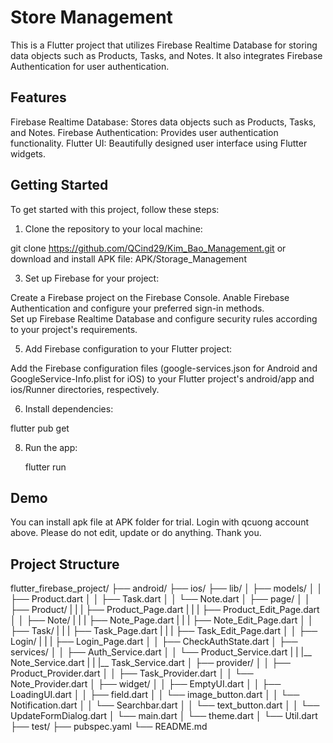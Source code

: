 # Store Management

This is a Flutter project that utilizes Firebase Realtime Database for storing data objects such as Products, Tasks, and Notes. It also integrates Firebase Authentication for user authentication.

## Features
Firebase Realtime Database: Stores data objects such as Products, Tasks, and Notes.
Firebase Authentication: Provides user authentication functionality.
Flutter UI: Beautifully designed user interface using Flutter widgets.

## Getting Started
To get started with this project, follow these steps:

1. Clone the repository to your local machine:

  git clone https://github.com/QCind29/Kim_Bao_Management.git
or download and install APK file:
APK/Storage_Management
  
3. Set up Firebase for your project:

  Create a Firebase project on the Firebase Console.
  Anable Firebase Authentication and configure your preferred sign-in methods.  
  Set up Firebase Realtime Database and configure security rules according to your project's requirements.
  
5. Add Firebase configuration to your Flutter project:
 
  Add the Firebase configuration files (google-services.json for Android and GoogleService-Info.plist for iOS) to your Flutter project's android/app and ios/Runner directories, respectively.
  
6. Install dependencies:

  flutter pub get
  
8. Run the app:
   
   flutter run
## Demo
You can install apk file at APK folder for trial. Login with qcuong account above.
Please do not edit, update or do anything.
Thank you.
  ## Project Structure
  flutter_firebase_project/
├── android/
├── ios/
├── lib/
│   ├── models/
│   │   ├── Product.dart
│   │   ├── Task.dart
│   │   └── Note.dart
│   ├── page/
│   │   ├── Product/
|   |   |   ├── Product_Page.dart
|   |   |   ├── Product_Edit_Page.dart
│   │   ├── Note/
|   |   |   ├── Note_Page.dart
|   |   |   ├── Note_Edit_Page.dart
│   │   ├── Task/
|   |   |   ├── Task_Page.dart
|   |   |   ├── Task_Edit_Page.dart
│   │   ├── Login/
|   |   |   ├── Login_Page.dart
│   │   ├── CheckAuthState.dart
│   ├── services/
│   │   ├── Auth_Service.dart
│   │   └── Product_Service.dart
|   |   |__ Note_Service.dart
|   |   |__ Task_Service.dart
│   ├── provider/
│   │   ├── Product_Provider.dart
│   │   ├── Task_Provider.dart
│   │   └── Note_Provider.dart
│   ├── widget/
│   │   ├── EmptyUI.dart
│   │   ├── LoadingUI.dart
│   │   ├── field.dart
│   │   └── image_button.dart
│   │   └── Notification.dart
│   │   └── Searchbar.dart
│   │   └── text_button.dart
│   │   └── UpdateFormDialog.dart
│   └── main.dart
│   └── theme.dart
│   └── Util.dart
├── test/
├── pubspec.yaml
└── README.md
